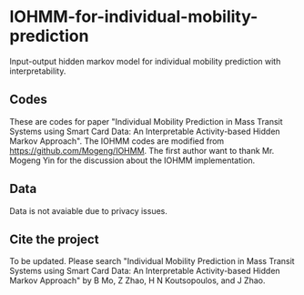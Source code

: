 # IOHMM-for-individual-mobility-prediction
Input-output hidden markov model for individual mobility prediction with interpretability.

## Codes
These are codes for paper "Individual Mobility Prediction in Mass Transit Systems using Smart Card Data: An Interpretable Activity-based Hidden Markov Approach". The IOHMM codes are modified from https://github.com/Mogeng/IOHMM. The first author want to thank Mr. Mogeng Yin for the discussion about the IOHMM implementation.

## Data
Data is not avaiable due to privacy issues. 

## Cite the project
To be updated. Please search "Individual Mobility Prediction in Mass Transit Systems using Smart Card Data: An Interpretable Activity-based Hidden Markov Approach" by B Mo, Z Zhao, H N Koutsopoulos, and J Zhao.



